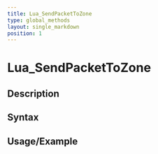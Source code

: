 ```yaml
---
title: Lua_SendPacketToZone
type: global_methods
layout: single_markdown
position: 1
---
```


# Lua_SendPacketToZone

## Description

## Syntax

## Usage/Example


